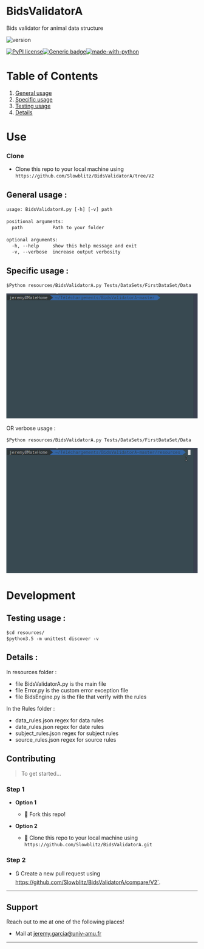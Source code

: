
# BidsValidatorA
Bids validator for animal  data structure 

![version](https://img.shields.io/badge/version-2-informational)

[![PyPI license](https://img.shields.io/pypi/l/ansicolortags.svg)](https://pypi.python.org/pypi/ansicolortags/)[![Generic badge](https://travis-ci.org/Slowblitz/BidsValidatorA.svg?branch=master)](https://shields.io/)[![made-with-python](https://img.shields.io/badge/Made%20with-Python-1f425f.svg)](https://www.python.org/)

# Table of Contents
1. [ General usage](#General-usage)
2. [Specific usage](#Specific-usage)
3. [Testing usage](#Testing-usage )
4. [Details](#Details)
# Use
### Clone

- Clone this repo to your local machine using `https://github.com/Slowblitz/BidsValidatorA/tree/V2`
## General usage :
```
usage: BidsValidatorA.py [-h] [-v] path

positional arguments:
  path           Path to your folder

optional arguments:
  -h, --help     show this help message and exit
  -v, --verbose  increase output verbosity

```

## Specific usage :

```
$Python resources/BidsValidatorA.py Tests/DataSets/FirstDataSet/Data
```
<p align="center"><img src="Documents/vids/Exemple_no_verbose.gif" /></p>





OR verbose usage  :
```
$Python resources/BidsValidatorA.py Tests/DataSets/FirstDataSet/Data
```

<p align="center"><img src="Documents/vids/Exemple_w_verbose.gif" /></p>


# Development 
## Testing usage :

```
$cd resources/
$python3.5 -m unittest discover -v
```
## Details :

In resources folder  :

 - file BidsValidatorA.py is the main file 
 - file Error.py is the custom error exception file
 - file BidsEngine.py is the file that verify  with the rules 

In the Rules folder :

 - data_rules.json regex for data rules
 - date_rules.json regex for date rules
 - subject_rules.json regex for subject rules
 - source_rules.json  regex for source rules
## Contributing

> To get started...

### Step 1

- **Option 1**
    - 🍴 Fork this repo!

- **Option 2**
    - 👯 Clone this repo to your local machine using `https://github.com/Slowblitz/BidsValidatorA.git`

### Step 2

- 🔃 Create a new pull request using <a href="https://github.com/Slowblitz/BidsValidatorA/compare/V2" target="_blank">https://github.com/Slowblitz/BidsValidatorA/compare/V2`</a>.

---
 ## Support

Reach out to me at one of the following places!


- Mail at <a href="jeremy.garcia@univ-amu.fr">jeremy.garcia@univ-amu.fr</a>


---

